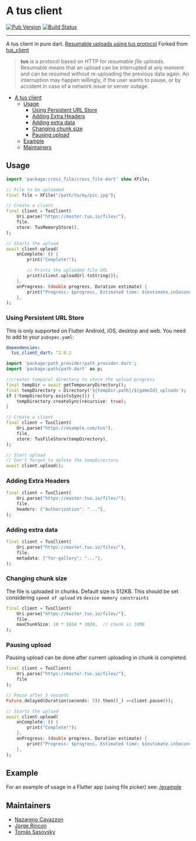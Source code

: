 # A tus client

[![Pub Version](https://img.shields.io/pub/v/tus_client_dart)](https://pub.dev/packages/tus_client_dart)
[![Build Status](https://app.travis-ci.com/tomassasovsky/tus_client.svg?branch=master)](https://travis-ci.org/tomassasovsky/tus_client)

---

A tus client in pure dart. [Resumable uploads using tus protocol](https://tus.io/)
Forked from [tus_client](https://pub.dev/packages/tus_client)

> **tus** is a protocol based on HTTP for *resumable file uploads*. Resumable
> means that an upload can be interrupted at any moment and can be resumed without
> re-uploading the previous data again. An interruption may happen willingly, if
> the user wants to pause, or by accident in case of a network issue or server
> outage.

- [A tus client](#a-tus-client)
  - [Usage](#usage)
    - [Using Persistent URL Store](#using-persistent-url-store)
    - [Adding Extra Headers](#adding-extra-headers)
    - [Adding extra data](#adding-extra-data)
    - [Changing chunk size](#changing-chunk-size)
    - [Pausing upload](#pausing-upload)
  - [Example](#example)
  - [Maintainers](#maintainers)

## Usage

```dart
import 'package:cross_file/cross_file.dart' show XFile;

// File to be uploaded
final file = XFile("/path/to/my/pic.jpg");

// Create a client
final client = TusClient(
    Uri.parse("https://master.tus.io/files/"),
    file,
    store: TusMemoryStore(),
);

// Starts the upload
await client.upload(
    onComplete: () {
        print("Complete!");

        // Prints the uploaded file URL
        print(client.uploadUrl.toString());
    },
    onProgress: (double progress, Duration estimate) {
        print("Progress: $progress, Estimated time: ${estimate.inSeconds}");
    },
);
```

### Using Persistent URL Store

This is only supported on Flutter Android, iOS, desktop and web.
You need to add to your `pubspec.yaml`:

```yaml
dependencies:
  tus_client_dart: ^2.0.2
```

```dart
import 'package:path_provider/path_provider.dart';
import 'package:path/path.dart' as p;

//creates temporal directory to store the upload progress
final tempDir = await getTemporaryDirectory();
final tempDirectory = Directory('${tempDir.path}/${gameId}_uploads');
if (!tempDirectory.existsSync()) {
    tempDirectory.createSync(recursive: true);
}

// Create a client
final client = TusClient(
    Uri.parse("https://example.com/tus"),
    file,
    store: TusFileStore(tempDirectory),
);

// Start upload
// Don't forget to delete the tempDirectory
await client.upload();
```

### Adding Extra Headers

```dart
final client = TusClient(
    Uri.parse("https://master.tus.io/files/"),
    file,
    headers: {"Authorization": "..."},
);
```

### Adding extra data

```dart
final client = TusClient(
    Uri.parse("https://master.tus.io/files/"),
    file,
    metadata: {"for-gallery": "..."},
);
```

### Changing chunk size

The file is uploaded in chunks. Default size is 512KB. This should be set considering `speed of upload` vs `device memory constraints`

```dart
final client = TusClient(
    Uri.parse("https://master.tus.io/files/"),
    file,
    maxChunkSize: 10 * 1024 * 1024,  // chunk is 10MB
);
```

### Pausing upload

Pausing upload can be done after current uploading in chunk is completed.

```dart
final client = TusClient(
    Uri.parse("https://master.tus.io/files/"),
    file
);

// Pause after 5 seconds
Future.delayed(Duration(seconds: 5)).then((_) =>client.pause());

// Starts the upload
await client.upload(
    onComplete: () {
        print("Complete!");
    },
    onProgress: (double progress, Duration estimate) {
        print("Progress: $progress, Estimated time: ${estimate.inSeconds}");
    },
);
```

## Example

For an example of usage in a Flutter app (using file picker) see: [/example](https://github.com/tomassasovsky/tus_client/tree/master/example/lib/main.dart)

## Maintainers

* [Nazareno Cavazzon](https://github.com/NazarenoCavazzon)
* [Jorge Rincon](https://github.com/jorger5)
* [Tomás Sasovsky](https://github.com/tomassasovsky)
